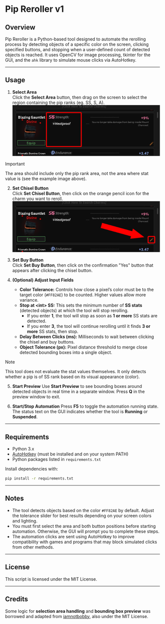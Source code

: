 # Pip Reroller v1

## Overview

Pip Reroller is a Python-based tool designed to automate the rerolling process by detecting objects of a specific color on the screen, clicking specified buttons, and stopping when a user-defined count of detected objects is reached. It uses OpenCV for image processing, tkinter for the GUI, and the `ahk` library to simulate mouse clicks via AutoHotkey.

---

## Usage

1. **Select Area**  
   Click the **Select Area** button, then drag on the screen to select the region containing the pip ranks (eg. SS, S, A).  
   ![Selection Example](/assets/kc-tool-suite/piprr_selection_example.png)
> [!IMPORTANT]
> The area should include only the pip rank area, not the area where stat value is (see the example image above).

2. **Set Chisel Button**  
   Click **Set Chisel Button**, then click on the orange pencil icon for the charm you want to reroll.  
   ![Chisel Button](/assets/kc-tool-suite/chisel_button.png)

3. **Set Buy Button**  
   Click **Set Buy Button**, then click on the confirmation "Yes" button that appears after clicking the chisel button.

4. **(Optional) Adjust Input Fields**

   * **Color Tolerance:** Controls how close a pixel’s color must be to the target color (`#FF82AE`) to be counted. Higher values allow more variance.
   * **Stop at \<int\> SS:** This sets the minimum number of **SS stats** (detected objects) at which the tool will stop rerolling.
        * If you enter **1**, the tool will stop as soon as **1 or more** SS stats are detected.
        * If you enter **3**, the tool will continue rerolling until it finds **3 or more** SS stats, then stop.
   * **Delay Between Clicks (ms):** Milliseconds to wait between clicking the chisel and buy buttons.
   * **Object Tolerance (px):** Pixel distance threshold to merge close detected bounding boxes into a single object.
  
> [!NOTE]
> This tool does not evaluate the stat values themselves. It only detects whether a pip is of SS rank based on its visual appearance (color).

5. **Start Preview**
   Use **Start Preview** to see bounding boxes around detected objects in real time in a separate window. Press **Q** in the preview window to exit.

6. **Start/Stop Automation**
   Press **F5** to toggle the automation running state. The status text on the GUI indicates whether the tool is **Running** or **Suspended**.

---

## Requirements

* Python 3.x
* [AutoHotkey](https://www.autohotkey.com/) (must be installed and on your system PATH)
* Python packages listed in `requirements.txt`

Install dependencies with:

```bash
pip install -r requirements.txt
```

---

## Notes

* The tool detects objects based on the color `#FF82AE` by default. Adjust the tolerance slider for best results depending on your screen colors and lighting.
* You must first select the area and both button positions before starting automation. Otherwise, the GUI will prompt you to complete these steps.
* The automation clicks are sent using AutoHotkey to improve compatibility with games and programs that may block simulated clicks from other methods.

---

## License

This script is licensed under the MIT License.

---

## Credits

Some logic for **selection area handling** and **bounding box preview** was borrowed and adapted from [iamnotbobby](https://github.com/iamnotbobby), also under the MIT License.
